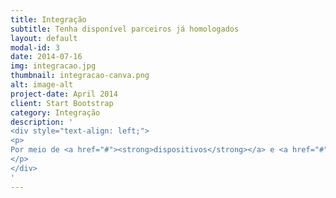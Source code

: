 ```yaml
---
title: Integração
subtitle: Tenha disponível parceiros já homologados
layout: default
modal-id: 3
date: 2014-07-16
img: integracao.jpg
thumbnail: integracao-canva.png
alt: image-alt
project-date: April 2014
client: Start Bootstrap
category: Integração
description: '
<div style="text-align: left;">
<p>
Por meio de <a href="#"><strong>dispositivos</strong></a> e <a href="#"><strong>sistemas</strong></a> de parceiros já homologados em nossa plataforma fica simples a configuração de um novo dispositivo e um novo destino para a informação que virá dele.
</p>
</div>
'
---
```

